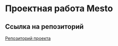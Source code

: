 # Проектная работа Mesto

## Ссылка на репозиторий

[Репозиторий проекта](https://github.com/RoKa781/mesto-project-ff.git)

